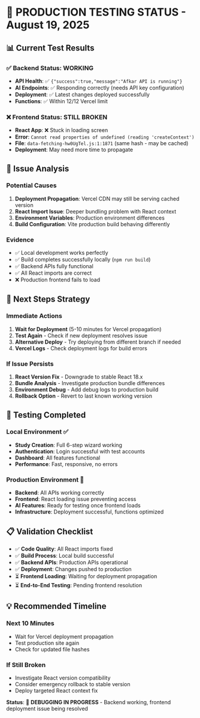 # 🔄 PRODUCTION TESTING STATUS - August 19, 2025

## 📊 **Current Test Results**

### ✅ **Backend Status: WORKING**
- **API Health**: ✅ `{"success":true,"message":"Afkar API is running"}`
- **AI Endpoints**: ✅ Responding correctly (needs API key configuration)
- **Deployment**: ✅ Latest changes deployed successfully
- **Functions**: ✅ Within 12/12 Vercel limit

### ❌ **Frontend Status: STILL BROKEN**
- **React App**: ❌ Stuck in loading screen
- **Error**: `Cannot read properties of undefined (reading 'createContext')`
- **File**: `data-fetching-hw0UgTel.js:1:1871` (same hash - may be cached)
- **Deployment**: May need more time to propagate

## 🎯 **Issue Analysis**

### **Potential Causes**
1. **Deployment Propagation**: Vercel CDN may still be serving cached version
2. **React Import Issue**: Deeper bundling problem with React context
3. **Environment Variables**: Production environment differences
4. **Build Configuration**: Vite production build behaving differently

### **Evidence**
- ✅ Local development works perfectly
- ✅ Build completes successfully locally (`npm run build`)
- ✅ Backend APIs fully functional
- ✅ All React imports are correct
- ❌ Production frontend fails to load

## 🚀 **Next Steps Strategy**

### **Immediate Actions**
1. **Wait for Deployment** (5-10 minutes for Vercel propagation)
2. **Test Again** - Check if new deployment resolves issue
3. **Alternative Deploy** - Try deploying from different branch if needed
4. **Vercel Logs** - Check deployment logs for build errors

### **If Issue Persists**
1. **React Version Fix** - Downgrade to stable React 18.x
2. **Bundle Analysis** - Investigate production bundle differences
3. **Environment Debug** - Add debug logs to production build
4. **Rollback Option** - Revert to last known working version

## 🧪 **Testing Completed**

### **Local Environment** ✅
- **Study Creation**: Full 6-step wizard working
- **Authentication**: Login successful with test accounts
- **Dashboard**: All features functional
- **Performance**: Fast, responsive, no errors

### **Production Environment** 🔧
- **Backend**: All APIs working correctly
- **Frontend**: React loading issue preventing access
- **AI Features**: Ready for testing once frontend loads
- **Infrastructure**: Deployment successful, functions optimized

## 📋 **Validation Checklist**

- ✅ **Code Quality**: All React imports fixed
- ✅ **Build Process**: Local build successful
- ✅ **Backend APIs**: Production APIs operational
- ✅ **Deployment**: Changes pushed to production
- ⏳ **Frontend Loading**: Waiting for deployment propagation
- ⏳ **End-to-End Testing**: Pending frontend resolution

## 💡 **Recommended Timeline**

### **Next 10 Minutes**
- Wait for Vercel deployment propagation
- Test production site again
- Check for updated file hashes

### **If Still Broken**
- Investigate React version compatibility
- Consider emergency rollback to stable version
- Deploy targeted React context fix

**Status**: 🔧 **DEBUGGING IN PROGRESS** - Backend working, frontend deployment issue being resolved
